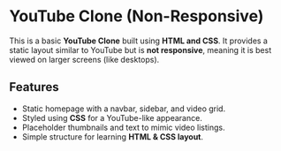 # YouTube Clone (Non-Responsive)

This is a basic **YouTube Clone** built using **HTML and CSS**. It provides a static layout similar to YouTube but is **not responsive**, meaning it is best viewed on larger screens (like desktops).

##  Features
-  Static homepage with a navbar, sidebar, and video grid.
-  Styled using **CSS** for a YouTube-like appearance.
-  Placeholder thumbnails and text to mimic video listings.
-  Simple structure for learning **HTML & CSS layout**.
